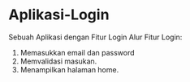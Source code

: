 # Aplikasi-Login
Sebuah Aplikasi dengan Fitur Login
Alur Fitur Login:
1. Memasukkan email dan password
2. Memvalidasi masukan.
3. Menampilkan halaman home.
